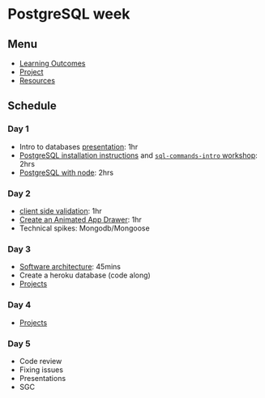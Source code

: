 # PostgreSQL week

## Menu

- [Learning Outcomes](./learning-outcomes.md)
- [Project](./project.md)
- [Resources](./resources)

## Schedule

### Day 1

- Intro to databases [presentation](https://docs.google.com/presentation/d/1Mvj4VgXKCRW0rvFZxMu1Tqv4QISGN5fL-WQQ2S869Yc/edit?usp=sharing): 1hr
- [PostgreSQL installation instructions](https://github.com/macintoshhelper/learn-sql/blob/master/postgresql/setup.md) and [`sql-commands-intro` workshop](https://github.com/foundersandcoders/sql-commands-intro): 2hrs
- [PostgreSQL with node](https://github.com/WebAhead/learn-node-postgres): 2hrs

### Day 2

- [client side validation](https://github.com/foundersandcoders/mc-client-side-validation): 1hr
- [Create an Animated App Drawer](https://github.com/WebAhead/morning-challenge-animated-app-drawer): 1hr
- Technical spikes: Mongodb/Mongoose

### Day 3

- [Software architecture](https://github.com/WebAhead/Workshop-Software-Architecture-Design): 45mins
- Create a heroku database (code along)
- [Projects](./project.md)

### Day 4 

- [Projects](./project.md)

### Day 5

- Code review
- Fixing issues
- Presentations
- SGC
